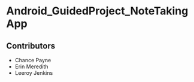 # Android_GuidedProject_NoteTakingApp

## Contributors
* Chance Payne
* Erin Meredith
* Leeroy Jenkins
